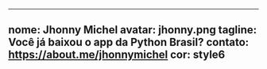 
---
nome: Jhonny Michel
avatar: jhonny.png
tagline: Você já baixou o app da Python Brasil?
contato: https://about.me/jhonnymichel
cor: style6
---
